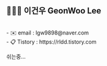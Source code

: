 🧑🏻‍💻 이건우 GeonWoo Lee
----------------   

<br> 
- ✉️ email : lgw9898@naver.com   <br>
- 📋 Tistory : https://rldd.tistory.com   <br>

쉬는중...
